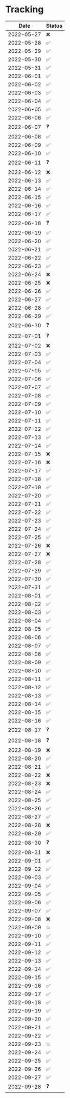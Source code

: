 # Tracking

| Date | Status |
|-|-|
| 2022-05-27 | :x: |
| 2022-05-28 | :white_check_mark: |
| 2022-05-29 | :white_check_mark: |
| 2022-05-30 | :white_check_mark: |
| 2022-05-31 | :white_check_mark: |
| 2022-06-01 | :white_check_mark: |
| 2022-06-02 | :white_check_mark: |
| 2022-06-03 | :white_check_mark: |
| 2022-06-04 | :white_check_mark: |
| 2022-06-05 | :white_check_mark: |
| 2022-06-06 | :white_check_mark: |
| 2022-06-07 | :question: |
| 2022-06-08 | :white_check_mark: |
| 2022-06-09 | :white_check_mark: |
| 2022-06-10 | :white_check_mark: |
| 2022-06-11 | :question: |
| 2022-06-12 | :x: |
| 2022-06-13 | :white_check_mark: |
| 2022-06-14 | :white_check_mark: |
| 2022-06-15 | :white_check_mark: |
| 2022-06-16 | :white_check_mark: |
| 2022-06-17 | :white_check_mark: |
| 2022-06-18 | :question: |
| 2022-06-19 | :white_check_mark: |
| 2022-06-20 | :white_check_mark: |
| 2022-06-21 | :white_check_mark: |
| 2022-06-22 | :white_check_mark: |
| 2022-06-23 | :white_check_mark: |
| 2022-06-24 | :x: |
| 2022-06-25 | :x: |
| 2022-06-26 | :white_check_mark: |
| 2022-06-27 | :white_check_mark: |
| 2022-06-28 | :white_check_mark: |
| 2022-06-29 | :white_check_mark: |
| 2022-06-30 | :question: |
| 2022-07-01 | :question: |
| 2022-07-02 | :x: |
| 2022-07-03 | :white_check_mark: |
| 2022-07-04 | :white_check_mark: |
| 2022-07-05 | :white_check_mark: |
| 2022-07-06 | :white_check_mark: |
| 2022-07-07 | :white_check_mark: |
| 2022-07-08 | :white_check_mark: |
| 2022-07-09 | :white_check_mark: |
| 2022-07-10 | :white_check_mark: |
| 2022-07-11 | :white_check_mark: |
| 2022-07-12 | :white_check_mark: |
| 2022-07-13 | :white_check_mark: |
| 2022-07-14 | :white_check_mark: |
| 2022-07-15 | :x: |
| 2022-07-16 | :x: |
| 2022-07-17 | :white_check_mark: |
| 2022-07-18 | :white_check_mark: |
| 2022-07-19 | :white_check_mark: |
| 2022-07-20 | :white_check_mark: |
| 2022-07-21 | :white_check_mark: |
| 2022-07-22 | :white_check_mark: |
| 2022-07-23 | :white_check_mark: |
| 2022-07-24 | :white_check_mark: |
| 2022-07-25 | :white_check_mark: |
| 2022-07-26 | :x: |
| 2022-07-27 | :x: |
| 2022-07-28 | :white_check_mark: |
| 2022-07-29 | :white_check_mark: |
| 2022-07-30 | :white_check_mark: |
| 2022-07-31 | :white_check_mark: |
| 2022-08-01 | :white_check_mark: |
| 2022-08-02 | :white_check_mark: |
| 2022-08-03 | :white_check_mark: |
| 2022-08-04 | :white_check_mark: |
| 2022-08-05 | :white_check_mark: |
| 2022-08-06 | :white_check_mark: |
| 2022-08-07 | :white_check_mark: |
| 2022-08-08 | :white_check_mark: |
| 2022-08-09 | :white_check_mark: |
| 2022-08-10 | :white_check_mark: |
| 2022-08-11 | :white_check_mark: |
| 2022-08-12 | :white_check_mark: |
| 2022-08-13 | :white_check_mark: |
| 2022-08-14 | :white_check_mark: |
| 2022-08-15 | :white_check_mark: |
| 2022-08-16 | :white_check_mark: |
| 2022-08-17 | :question: |
| 2022-08-18 | :question: |
| 2022-08-19 | :x: |
| 2022-08-20 | :white_check_mark: |
| 2022-08-21 | :white_check_mark: |
| 2022-08-22 | :x: |
| 2022-08-23 | :x: |
| 2022-08-24 | :white_check_mark: |
| 2022-08-25 | :white_check_mark: |
| 2022-08-26 | :white_check_mark: |
| 2022-08-27 | :white_check_mark: |
| 2022-08-28 | :x: |
| 2022-08-29 | :white_check_mark: |
| 2022-08-30 | :question: |
| 2022-08-31 | :x: |
| 2022-09-01 | :white_check_mark: |
| 2022-09-02 | :white_check_mark: |
| 2022-09-03 | :white_check_mark: |
| 2022-09-04 | :white_check_mark: |
| 2022-09-05 | :white_check_mark: |
| 2022-09-06 | :white_check_mark: |
| 2022-09-07 | :white_check_mark: |
| 2022-09-08 | :x: |
| 2022-09-09 | :boom: |
| 2022-09-10 | :white_check_mark: |
| 2022-09-11 | :white_check_mark: |
| 2022-09-12 | :white_check_mark: |
| 2022-09-13 | :white_check_mark: |
| 2022-09-14 | :white_check_mark: |
| 2022-09-15 | :white_check_mark: |
| 2022-09-16 | :white_check_mark: |
| 2022-09-17 | :white_check_mark: |
| 2022-09-18 | :white_check_mark: |
| 2022-09-19 | :white_check_mark: |
| 2022-09-20 | :white_check_mark: |
| 2022-09-21 | :white_check_mark: |
| 2022-09-22 | :white_check_mark: |
| 2022-09-23 | :boom: |
| 2022-09-24 | :white_check_mark: |
| 2022-09-25 | :white_check_mark: |
| 2022-09-26 | :white_check_mark: |
| 2022-09-27 | :white_check_mark: |
| 2022-09-28 | :question: |
